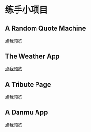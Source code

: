 # 练手小项目


## A Random Quote Machine

[点我预览](https://fishhtml.github.io/FCC/A%20Random%20Quote%20Machine/app.html)

## The Weather App

[点我预览](https://fishhtml.github.io/FCC/The%20Weather/weather.html)

## A Tribute Page

[点我预览](https://fishhtml.github.io/FCC/A%20Tribute%20Page/tributepage.html)

## A Danmu App

[点我预览](https://fishhtml.github.io/FCC/A%20Danmu%20App/danmu.html)